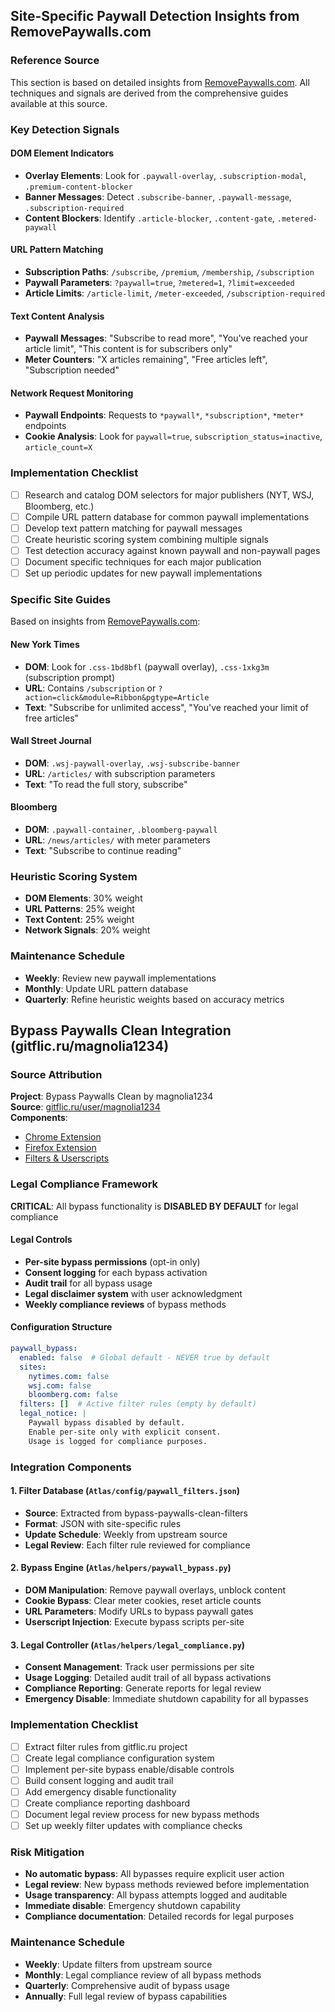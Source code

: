 ## Site-Specific Paywall Detection Insights from RemovePaywalls.com

### Reference Source
This section is based on detailed insights from [RemovePaywalls.com](https://removepaywalls.com/blog/). All techniques and signals are derived from the comprehensive guides available at this source.

### Key Detection Signals

#### DOM Element Indicators
- **Overlay Elements**: Look for `.paywall-overlay`, `.subscription-modal`, `.premium-content-blocker`
- **Banner Messages**: Detect `.subscribe-banner`, `.paywall-message`, `.subscription-required`
- **Content Blockers**: Identify `.article-blocker`, `.content-gate`, `.metered-paywall`

#### URL Pattern Matching
- **Subscription Paths**: `/subscribe`, `/premium`, `/membership`, `/subscription`
- **Paywall Parameters**: `?paywall=true`, `?metered=1`, `?limit=exceeded`
- **Article Limits**: `/article-limit`, `/meter-exceeded`, `/subscription-required`

#### Text Content Analysis
- **Paywall Messages**: "Subscribe to read more", "You've reached your article limit", "This content is for subscribers only"
- **Meter Counters**: "X articles remaining", "Free articles left", "Subscription needed"

#### Network Request Monitoring
- **Paywall Endpoints**: Requests to `*paywall*`, `*subscription*`, `*meter*` endpoints
- **Cookie Analysis**: Look for `paywall=true`, `subscription_status=inactive`, `article_count=X`

### Implementation Checklist
- [ ] Research and catalog DOM selectors for major publishers (NYT, WSJ, Bloomberg, etc.)
- [ ] Compile URL pattern database for common paywall implementations
- [ ] Develop text pattern matching for paywall messages
- [ ] Create heuristic scoring system combining multiple signals
- [ ] Test detection accuracy against known paywall and non-paywall pages
- [ ] Document specific techniques for each major publication
- [ ] Set up periodic updates for new paywall implementations

### Specific Site Guides
Based on insights from [RemovePaywalls.com](https://removepaywalls.com/blog/):

#### New York Times
- **DOM**: Look for `.css-1bd8bfl` (paywall overlay), `.css-1xkg3m` (subscription prompt)
- **URL**: Contains `/subscription` or `?action=click&module=Ribbon&pgtype=Article`
- **Text**: "Subscribe for unlimited access", "You've reached your limit of free articles"

#### Wall Street Journal
- **DOM**: `.wsj-paywall-overlay`, `.wsj-subscribe-banner`
- **URL**: `/articles/` with subscription parameters
- **Text**: "To read the full story, subscribe"

#### Bloomberg
- **DOM**: `.paywall-container`, `.bloomberg-paywall`
- **URL**: `/news/articles/` with meter parameters
- **Text**: "Subscribe to continue reading"

### Heuristic Scoring System
- **DOM Elements**: 30% weight
- **URL Patterns**: 25% weight
- **Text Content**: 25% weight
- **Network Signals**: 20% weight

### Maintenance Schedule
- **Weekly**: Review new paywall implementations
- **Monthly**: Update URL pattern database
- **Quarterly**: Refine heuristic weights based on accuracy metrics 

## Bypass Paywalls Clean Integration (gitflic.ru/magnolia1234)

### Source Attribution
**Project**: Bypass Paywalls Clean by magnolia1234  
**Source**: [gitflic.ru/user/magnolia1234](https://gitflic.ru/user/magnolia1234)  
**Components**:
- [Chrome Extension](https://gitflic.ru/project/magnolia1234/bypass-paywalls-chrome-clean)
- [Firefox Extension](https://gitflic.ru/project/magnolia1234/bypass-paywalls-firefox-clean)
- [Filters & Userscripts](https://gitflic.ru/project/magnolia1234/bypass-paywalls-clean-filters)

### Legal Compliance Framework
**CRITICAL**: All bypass functionality is **DISABLED BY DEFAULT** for legal compliance

#### Legal Controls
- **Per-site bypass permissions** (opt-in only)
- **Consent logging** for each bypass activation
- **Audit trail** for all bypass usage
- **Legal disclaimer system** with user acknowledgment
- **Weekly compliance reviews** of bypass methods

#### Configuration Structure
```yaml
paywall_bypass:
  enabled: false  # Global default - NEVER true by default
  sites:
    nytimes.com: false
    wsj.com: false
    bloomberg.com: false
  filters: []  # Active filter rules (empty by default)
  legal_notice: |
    Paywall bypass disabled by default. 
    Enable per-site only with explicit consent.
    Usage is logged for compliance purposes.
```

### Integration Components

#### 1. Filter Database (`Atlas/config/paywall_filters.json`)
- **Source**: Extracted from bypass-paywalls-clean-filters
- **Format**: JSON with site-specific rules
- **Update Schedule**: Weekly from upstream source
- **Legal Review**: Each filter rule reviewed for compliance

#### 2. Bypass Engine (`Atlas/helpers/paywall_bypass.py`)
- **DOM Manipulation**: Remove paywall overlays, unblock content
- **Cookie Bypass**: Clear meter cookies, reset article counts
- **URL Parameters**: Modify URLs to bypass paywall gates
- **Userscript Injection**: Execute bypass scripts per-site

#### 3. Legal Controller (`Atlas/helpers/legal_compliance.py`)
- **Consent Management**: Track user permissions per site
- **Usage Logging**: Detailed audit trail of all bypass activations
- **Compliance Reporting**: Generate reports for legal review
- **Emergency Disable**: Immediate shutdown capability for all bypasses

### Implementation Checklist
- [ ] Extract filter rules from gitflic.ru project
- [ ] Create legal compliance configuration system
- [ ] Implement per-site bypass enable/disable controls
- [ ] Build consent logging and audit trail
- [ ] Add emergency disable functionality
- [ ] Create compliance reporting dashboard
- [ ] Document legal review process for new bypass methods
- [ ] Set up weekly filter updates with compliance checks

### Risk Mitigation
- **No automatic bypass**: All bypasses require explicit user action
- **Legal review**: New bypass methods reviewed before implementation
- **Usage transparency**: All bypass attempts logged and auditable
- **Immediate disable**: Emergency shutdown capability
- **Compliance documentation**: Detailed records for legal purposes

### Maintenance Schedule
- **Weekly**: Update filters from upstream source
- **Monthly**: Legal compliance review of all bypass methods
- **Quarterly**: Comprehensive audit of bypass usage
- **Annually**: Full legal review of bypass capabilities 